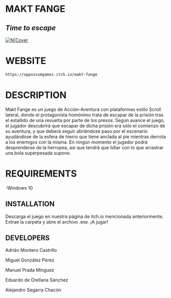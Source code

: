 # MAKT FANGE
## _Time to escape_

[![N|Cover](https://cdn.discordapp.com/attachments/760791096954454046/846683351460741151/maktfangecover.jpeg)](https://nodesource.com/products/nsolid)
# WEBSITE
```sh
https://oppossumgames.itch.io/makt-fange
```
# DESCRIPTION
Makt Fange es un juego de Acción-Aventura con plataformas estilo Scroll lateral, donde el protagonista homónimo trata de escapar de la prisión tras el estallido de una revuelta por parte de los presos. Según avance el juego, el jugador descubrirá que escapar de dicha prisión era sólo el comienzo de su aventura, y que deberá seguir abriéndose paso por el escenario ayudándose de la esfera de hierro que tiene anclada al pie mientras derrota a los enemigos con la misma. En ningún momento el jugador podrá desprenderse de la herropea, así que tendrá que lidiar con lo que arrastrar una bola superpesada supone.

# REQUIREMENTS
-Windows 10


## INSTALLATION
Descarga el juego en nuestra página de itch.io mencionada anteriormente. Extrae la carpeta y abre el archivo .exe. ¡A jugar!


## DEVELOPERS
Adrián Montero Castrillo

Miguel González Pérez

Manuel Prada Mínguez

Eduardo de Orellana Sánchez

Alejandro Segarra Chacón


